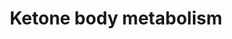 ---
authors:
- ReactomeTeam
description: Acetoacetate, beta-hydroxybutyrate, and acetone collectively are called
  ketone bodies. The first two are synthesized from acetyl-CoA, in the mitochondria
  of liver cells; acetone is formed by spontaneous decarboxylation of acetoacetate.
  Ketone body synthesis in liver is effectively irreversible because the enzyme that
  catalyzes the conversion of acetoacetate to acetoacetyl-CoA is not present in liver
  cells.<P>Ketone bodies, unlike fatty acids and triglycerides, are water-soluble.
  They are exported from the liver, and are taken up by other tissues, notably brain
  and skeletal and cardiac muscle. There, they are broken down to acetyl-CoA which
  is oxidized via the TCA cycle to yield energy. In a normal person, this pathway
  of ketone body synthesis and utilization is most active during extended periods
  of fasting. Under these conditions, mobilization and breakdown of stored fatty acids
  generates abundant acetyl-CoA acetyl-CoA in liver cells for synthesis of ketone
  bodies, and their utilization in other tissues minimizes the demand of these tissues
  for glucose (Sass 2011).  View original pathway at [http://www.reactome.org/PathwayBrowser/#DIAGRAM=74182
  Reactome].
last-edited: 2021-01-25
organisms:
- Homo sapiens
redirect_from:
- /index.php/Pathway:WP4113
- /instance/WP4113
schema-jsonld:
- '@context': https://schema.org/
  '@id': https://wikipathways.github.io/pathways/WP4113.html
  '@type': Dataset
  creator:
    '@type': Organization
    name: WikiPathways
  description: Acetoacetate, beta-hydroxybutyrate, and acetone collectively are called
    ketone bodies. The first two are synthesized from acetyl-CoA, in the mitochondria
    of liver cells; acetone is formed by spontaneous decarboxylation of acetoacetate.
    Ketone body synthesis in liver is effectively irreversible because the enzyme
    that catalyzes the conversion of acetoacetate to acetoacetyl-CoA is not present
    in liver cells.<P>Ketone bodies, unlike fatty acids and triglycerides, are water-soluble.
    They are exported from the liver, and are taken up by other tissues, notably brain
    and skeletal and cardiac muscle. There, they are broken down to acetyl-CoA which
    is oxidized via the TCA cycle to yield energy. In a normal person, this pathway
    of ketone body synthesis and utilization is most active during extended periods
    of fasting. Under these conditions, mobilization and breakdown of stored fatty
    acids generates abundant acetyl-CoA acetyl-CoA in liver cells for synthesis of
    ketone bodies, and their utilization in other tissues minimizes the demand of
    these tissues for glucose (Sass 2011).  View original pathway at [http://www.reactome.org/PathwayBrowser/#DIAGRAM=74182
    Reactome].
  keywords:
  - HMG CoA
  - SUCCA
  - AMP
  - ACAT1 tetramer
  - 3HBA
  - adenosine
  - 'Mg2+ '
  - OXCT dimers
  - HMGCLL1:Mg2+
  - 5'-monophosphate
  - 'BDH1 '
  - 'BDH2 '
  - 'OXCT2 '
  - CoA-SH
  - bHMG-CoA
  - H+
  - ACA
  - HMGCS2
  - bHBA
  - 'HMGCL '
  - AACS
  - ACA-CoA
  - BDH1 tetramer
  - NADH
  - SUCC-CoA
  - 'HMGCLL1 '
  - PPi
  - 'ACAT1(35-427) '
  - 'OXCT1 '
  - CH3COO-
  - Ac-CoA
  - BDH2 tetramer
  - ACSS3
  - NAD+
  - ATP
  - HMGCL dimer
  license: CC0
  name: Ketone body metabolism
seo: CreativeWork
title: Ketone body metabolism
wpid: WP4113
---
